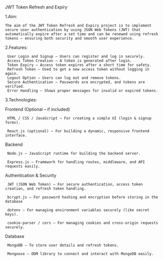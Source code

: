 
JWT Token Refresh and Expiry


1.Aim:


    The aim of the JWT Token Refresh and Expiry project is to implement secure user authentication by using JSON Web Tokens (JWT) that automatically expire after a set time and can be renewed using refresh tokens — ensuring both security and smooth user experience.

   
2.Features:


     User Login and Signup – Users can register and log in securely.
     Access Token Creation – A token is generated after login.
     Token Expiry – Access token expires after a short time for safety.
     Refresh Token – Used to get a new access token without logging in again.
     Logout Option – Users can log out and remove tokens.
     Secure Authentication – Passwords are encrypted, and tokens are verified.
     Error Handling – Shows proper messages for invalid or expired tokens.
   

3.Technologies:


   Frontend (Optional – if included)
   
     HTML / CSS / JavaScript – For creating a simple UI (login & signup forms).
     
     React.js (optional) – For building a dynamic, responsive frontend interface.
     
  Backend
  
     Node.js – JavaScript runtime for building the backend server.
     
     Express.js – Framework for handling routes, middleware, and API requests easily.
     
  Authentication & Security
  
     JWT (JSON Web Token) – For secure authentication, access token creation, and refresh token handling.
     
     bcrypt.js – For password hashing and encryption before storing in the database
     
     dotenv – For managing environment variables securely (like secret keys).
     
     cookie-parser / cors – For managing cookies and cross-origin requests securely.
     
  Database
  
     MongoDB – To store user details and refresh tokens.
     
     Mongoose – ODM library to connect and interact with MongoDB easily.



